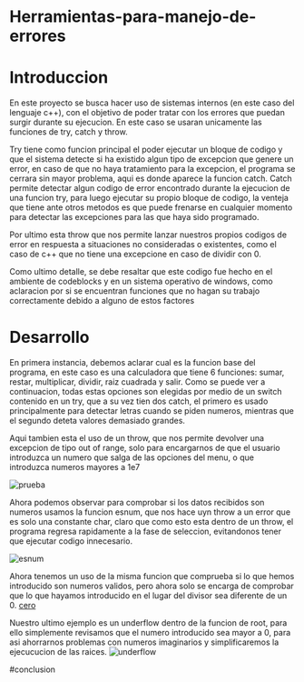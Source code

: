 # Herramientas-para-manejo-de-errores
# Introduccion
En este proyecto se busca hacer uso de sistemas internos (en este caso del lenguaje c++), con el objetivo de poder tratar con los errores que puedan surgir durante su ejecucion. En este caso se usaran unicamente las funciones de try, catch y throw.

Try tiene como funcion principal el poder ejecutar un bloque de codigo y que el sistema detecte si ha existido algun tipo de excepcion que genere un error, en caso de que no haya tratamiento para la excepcion, el programa se cerrara sin mayor problema, aqui es donde aparece la funcion catch. Catch permite detectar algun codigo de error encontrado durante la ejecucion de una funcion try, para luego ejecutar su propio bloque de codigo, la venteja que tiene ante otros metodos es que puede frenarse en cualquier momento para detectar las excepciones para las que haya sido programado. 

Por ultimo esta throw que nos permite lanzar nuestros propios codigos de error en respuesta a situaciones no consideradas o existentes, como el caso de c++ que no tiene una excepcione en caso de dividir con 0.

Como ultimo detalle, se debe resaltar que este codigo fue hecho en el ambiente de codeblocks y en un sistema operativo de windows, como aclaracion por si se encuentran funciones que no hagan su trabajo correctamente debido a alguno de estos factores

# Desarrollo
En primera instancia, debemos aclarar cual es la funcion base del programa, en este caso es una calculadora que tiene 6 funciones: sumar, restar, multiplicar, dividir, raiz cuadrada y salir. Como se puede ver a continuacion, todas estas opciones son elegidas por medio de un switch contenido en un try, que a su vez tien dos catch, el primero es usado principalmente para detectar letras cuando se piden numeros, mientras que el segundo deteta valores demasiado grandes.

Aqui tambien esta el uso de un throw, que nos permite devolver una excepcion de tipo out of range, solo para encargarnos de que el usuario introduzca un numero que salga de las opciones del menu, o que introduzca numeros mayores a 1e7

![prueba](https://github.com/AlejandroPaisano/Herramientas-para-manejo-de-errores/assets/91223611/071aedda-6542-4a33-b600-5230ce3bdadc)

Ahora podemos observar para comprobar si los datos recibidos son numeros usamos la funcion esnum, que nos hace uyn throw a un error que es solo una constante char, claro que como esto esta dentro de un throw, el programa regresa rapidamente a la fase de seleccion, evitandonos tener que ejecutar codigo innecesario.

![esnum](https://github.com/AlejandroPaisano/Herramientas-para-manejo-de-errores/assets/91223611/109c11c3-275d-44fe-91ea-62a625902481)

Ahora tenemos un uso de la misma funcion que comprueba si lo que hemos introducido son numeros validos, pero ahora solo se encarga de comprobar que lo que hayamos introducido en el lugar del divisor sea diferente de un 0.
[cero](https://github.com/AlejandroPaisano/Herramientas-para-manejo-de-errores/assets/91223611/ff65c401-2619-4af6-af1b-da0360626f6e)

Nuestro ultimo ejemplo es un underflow dentro de la funcion de root, para ello simplemente revisamos que el numero introducido sea mayor a 0, para asi ahorrarnos problemas con numeros imaginarios y simplificaremos la ejecucucion de las raices.
![underflow](https://github.com/AlejandroPaisano/Herramientas-para-manejo-de-errores/assets/91223611/aad75fa4-01e2-44da-bb68-23ffe82358cc)


#conclusion


